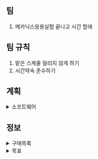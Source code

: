 ## 팀
1. 메카닉스응용실험 끝나고 시간 할애
## 팀 규칙
1. 맡은 스케줄 밀리지 않게 하기 
2. 시간약속 준수하기
## 계획
<details>
  <summary>소프트웨어</summary>
 </br>
　4.1  ~ 4.7  - 데이터 다루기, 회귀알고리즘과 모델 규제(혼자 공부하는 머신러닝 + 딥러닝) </br>
　4.8  ~ 4.14 - 다양한 분류 알고림즘 </br>
　5.6  ~ 5.12 - 트리 알고리즘(혼자 공부하는 머신러닝 + 딥러닝) </br>
　5.13 ~ 5.19 - (혼자 공부하는 머신러닝 + 딥러닝) </br>
　5.20 ~ 5.26 - </br>
　5.27 ~ 6.2  - </br>
　6.3  ~ 6.9  - </br>
　6.10 ~ 6.16 - </br>

</details>

## 정보

<details>
  <summary>구매목록</summary>
  1. jetson orin nano developer-kit </br>
  2. 카메라 </br>
</details>

<details>
  <summary>목표</summary>
  1. 머신러닝 기초 떼기 </br>
  2. 딥러닝 이론및 실습(CNN위주) </br>
</details>
